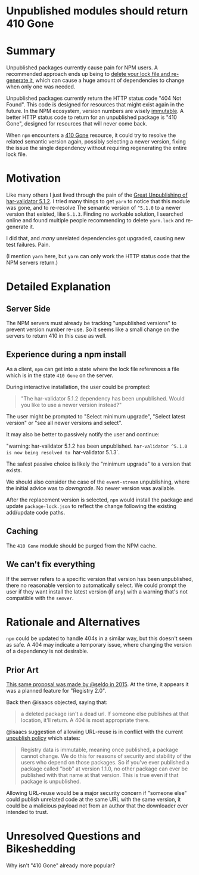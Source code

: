 # Unpublished modules should return 410 Gone 

# Summary

Unpublished packages currently cause pain for NPM users. A recommended approach
ends up being to [delete your lock file and re-generate it](https://github.com/yarnpkg/yarn/issues/6702#issuecomment-442314783),
which can cause a huge amount of dependencies to change when only one was needed.

Unpublished packages currently return the HTTP status code "404 Not Found".
This code is designed for resources that might exist again in the future. In
the NPM ecosystem, version numbers are wisely
[immutable](https://www.npmjs.com/policies/unpublish). A better HTTP status
code to return for an unpublished package is "410 Gone", designed for resources
that will never come back.

When `npm` encounters a [410
Gone](https://developer.mozilla.org/en-US/docs/Web/HTTP/Status/410) resource,
it could try to resolve the related semantic version again, possibly selecting a newer
version, fixing the issue the single dependency without requiring regenerating the entire lock file.

# Motivation

Like many others I just lived through the pain of the
[Great Unpublishing of har-validator 5.1.2](https://github.com/yarnpkg/yarn/issues/6694).
I tried many things to get `yarn` to notice that this module was gone, and to re-resolve
The semantic version of `^5.1.0` to a newer version that existed, like `5.1.3`.  Finding
no workable solution, I searched online and found multiple people recommending to delete
`yarn.lock` and re-generate it.

I did that, and *many* unrelated dependencies got upgraded, causing new test failures. Pain.

(I mention `yarn` here, but `yarn` can only work the HTTP status code that the NPM servers return.)

# Detailed Explanation

## Server Side

The NPM servers must already be tracking "unpublished versions" to prevent version number re-use.
So it seems like a small change on the servers to return 410 in this case as well.

## Experience during a npm install

As a client, `npm` can get into a state where the lock file references a
file which is in the state `410 Gone` on the server.

During interactive installation, the user could be prompted:

> "The har-validator 5.1.2 dependency has been unpublished. Would you like to use a newer version instead?"

The user might be prompted to "Select minimum upgrade", "Select latest version" or "see all newer versions
and select".

It may also be better to passively notify the user and continue:

"warning: har-validator 5.1.2 has been unpublished. `har-validator ^5.1.0 is now being resolved to
`har-validator 5.1.3`.

The safest passive choice is likely the "minimum upgrade" to a version that exists.

We should also consider the case of the `event-stream` unpublishing, where the initial advice was
to *downgrade*. No newer version was available.

After the replacement version is selected, `npm` would install the package and update `package-lock.json`
to reflect the change following the existing add/update code paths.

## Caching

The `410 Gone` module should be purged from the NPM cache.

## We can't fix everything

If the semver refers to a specific version that version has been unpublished,
there no reasonable version to automatically select. We could prompt the user if they want
install the latest version (if any) with a warning that's not compatible with the `semver`.

# Rationale and Alternatives

`npm` could be updated to handle 404s in a similar way, but this doesn't seem as safe.
A 404 may indicate a temporary issue, where changing the version of a dependency is not desirable.

## Prior Art

[This same proposal was made by @seldo in 2015](https://github.com/npm/npm/issues/7261).
At the time, it appears it was a planned feature for "Registry 2.0".

Back then @isaacs objected, saying that:

> a deleted package isn't a dead url. If someone else publishes at that
> location, it'll return. A 404 is most appropriate there.

@isaacs suggestion of allowing URL-reuse is in conflict with the current
[unpublish policy](https://www.npmjs.com/policies/unpublish) which states:

> Registry data is immutable, meaning once published, a package cannot change. We
> do this for reasons of security and stability of the users who depend on those
> packages. So if you've ever published a package called "bob" at version 1.1.0,
> no other package can ever be published with that name at that version. This is
> true even if that package is unpublished.

Allowing URL-reuse would be a major security concern if "someone else" could
publish unrelated code at the same URL with the same version, it could be a
malicious payload not from an author that the downloader ever intended to
trust.


# Unresolved Questions and Bikeshedding

Why isn't "410 Gone" already more popular?
